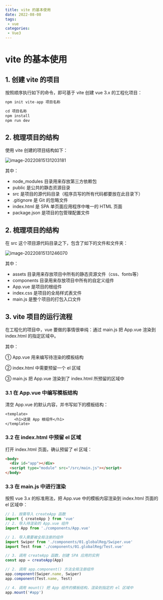 ```yaml
---
title: vite 的基本使用
date: 2022-08-08
tags:
 - vue
categories:
 - Vue3
---
```


# vite 的基本使用

## 1. 创建 vite 的项目

按照顺序执行如下的命令，即可基于 vite 创建 vue 3.x 的工程化项目：

```js
npm init vite-app 项目名称

cd 项目名称
npm install
npm run dev
```

## 2. 梳理项目的结构

使用 vite 创建的项目结构如下：

![image-20220815131203181](https://img-blog.csdnimg.cn/8665fbc65f004971b180666c5767d855.png)

其中：

- node_modules 目录用来存放第三方依赖包
- public 是公共的静态资源目录
- src 是项目的源代码目录（程序员写的所有代码都要放在此目录下）
- .gitignore 是 Git 的忽略文件
- index.html 是 SPA 单页面应用程序中唯一的 HTML 页面
- package.json 是项目的包管理配置文件



## 2. 梳理项目的结构

在 src 这个项目源代码目录之下，包含了如下的文件和文件夹：

![image-20220815131246070](https://img-blog.csdnimg.cn/af6e5d92e8b24d84a9148ff90d29499c.png)

其中：

- assets 目录用来存放项目中所有的静态资源文件（css、fonts等）
- components 目录用来存放项目中所有的自定义组件
- App.vue 是项目的根组件
- index.css 是项目的全局样式表文件
- main.js 是整个项目的打包入口文件



## 3. vite 项目的运行流程

在工程化的项目中，vue 要做的事情很单纯：通过 main.js 把 App.vue 渲染到 index.html 的指定区域中。

其中：

① App.vue 用来编写待渲染的模板结构

② index.html 中需要预留一个 el 区域

③ main.js 把 App.vue 渲染到了 index.html 所预留的区域中



### **3.1 在 App.vue 中编写模板结构**

清空 App.vue 的默认内容，并书写如下的模板结构：

```vue
<template>
	<h1>这是 App 根组件</h1>
</template>
```

### **3.2 在 index.html 中预留 el 区域**

打开 index.html 页面，确认预留了 el 区域：

```html
<body>
  <div id="app"></div>
  <script type="module" src="/src/main.js"></script>
</body>
```

### **3.3 在 main.js 中进行渲染**

按照 vue 3.x 的标准用法，把 App.vue 中的模板内容渲染到 index.html 页面的 el 区域中：

```js
// 1. 按需导入 createApp 函数
import { createApp } from 'vue'
// 2. 导入待渲染的 App.vue 组件
import App from './components/App.vue'

// 1. 导入需要被全局注册的组件
import Swiper from './components/01.globalReg/Swiper.vue'
import Test from './components/01.globalReg/Test.vue'

// 3. 调用 createApp 函数，创建 SPA 应用的实例
const app = createApp(App)

// 2. 调用 app.component() 方法全局注册组件
app.component(Swiper.name, Swiper)
app.component(Test.name, Test)

// 4. 调用 mount() 把 App 组件的模板结构，渲染到指定的 el 区域中
app.mount('#app')

```

